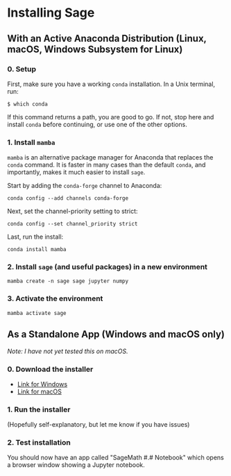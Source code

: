 # Installing Sage

## With an Active Anaconda Distribution (Linux, macOS, Windows Subsystem for Linux)

### 0. Setup

First, make sure you have a working ```conda``` installation. In a Unix terminal, run:

```
$ which conda
```

If this command returns a path, you are good to go. If not, stop here and install ```conda``` before continuing, or use one of the other options.

### 1. Install ```mamba```

```mamba``` is an alternative package manager for Anaconda that replaces the ```conda``` command. It is faster in many cases than the default ```conda```, and importantly, makes it much easier to install ```sage```.

Start by adding the ```conda-forge``` channel to Anaconda:

```
conda config --add channels conda-forge
```

Next, set the channel-priority setting to strict:

```
conda config --set channel_priority strict
```
Last, run the install:

```
conda install mamba
```

### 2. Install ```sage``` (and useful packages) in a new environment

```
mamba create -n sage sage jupyter numpy
```

### 3. Activate the environment

```
mamba activate sage
```

## As a Standalone App (Windows and macOS only)

_Note: I have not yet tested this on macOS._

### 0. Download the installer

- [Link for Windows](https://github.com/sagemath/sage-windows/releases)
- [Link for macOS](https://github.com/3-manifolds/Sage_macOS/releases)

### 1. Run the installer

(Hopefully self-explanatory, but let me know if you have issues)

### 2. Test installation

You should now have an app called "SageMath #.# Notebook" which opens a browser window showing a Jupyter notebook.